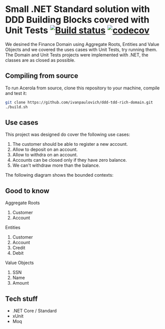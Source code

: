 # Small .NET Standard solution with DDD Building Blocks covered with Unit Tests [![Build status](https://ci.appveyor.com/api/projects/status/ujilt0luhnvpm4to?svg=true)](https://ci.appveyor.com/project/ivanpaulovich/ddd-tdd-rich-domain) [![codecov](https://codecov.io/gh/ivanpaulovich/ddd-tdd-rich-domain/branch/master/graph/badge.svg)](https://codecov.io/gh/ivanpaulovich/ddd-tdd-rich-domain)

We desined the Finance Domain using Aggregate Roots, Entities and Value Objects and we covered the uses cases with Unit Tests, try running them. The Domain and Unit Tests projects were implemented with .NET, the classes are as closed as possible.

## Compiling from source

To run Acerola from source, clone this repository to your machine, compile and test it:

```sh
git clone https://github.com/ivanpaulovich/ddd-tdd-rich-domain.git
./build.sh
```

## Use cases

This project was designed do cover the following use cases:

1. The customer should be able to register a new account.
2. Allow to deposit on an account.
3. Allow to withdra on an account.
4. Accounts can be closed only if they have zero balance.
5. We can't withdraw more than the balance.

The following diagram shows the bounded contexts:

## Good to know

Aggregate Roots
1. Customer
2. Account

Entities
1. Customer
2. Account
3. Credit
3. Debit

Value Objects
1. SSN
2. Name
3. Amount

## Tech stuff

* .NET Core / Standard
* xUnit
* Moq
